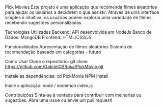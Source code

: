 Pick Movies
Este projeto é uma aplicação que recomenda filmes aleatórios para ajudar os usuários a decidirem o que assistir. Através de uma interface simples e intuitiva, os usuários podem explorar uma variedade de filmes, recebendo sugestões personalizadas.

Tecnologias Utilizadas
Backend: API desenvolvida em NodeJs
Banco de Dados: MongoDB
Frontend: HTML/CSS/JS

Funcionalidades
Apresentação de filmes aleatórios
Sistema de recomendação baseado em categorias - futuro

Como Usar
Clone o repositório:
git clone https://github.com/GabrielGSRosa/PickMovie.git

Instale as dependências:
cd PickMovie
NPM Install

Inicie a aplicação:
node / nodemon index.js

Contribuições
Sinta-se à vontade para contribuir com melhorias ou sugestões. Abra uma issue ou envie um pull request!

